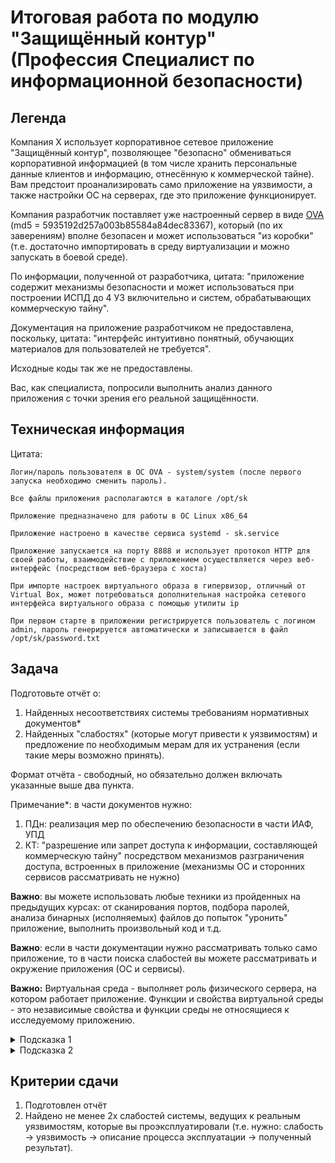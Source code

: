 # Итоговая работа по модулю "Защищённый контур" (Профессия Специалист по информационной безопасности)

## Легенда

Компания Х использует корпоративное сетевое приложение "Защищённый контур", позволяющее "безопасно" обмениваться корпоративной информацией (в том числе хранить персональные данные клиентов и информацию, отнесённую к коммерческой тайне). Вам предстоит проанализировать само приложение на уязвимости, а также настройки ОС на серверах, где это приложение функционирует.

Компания разработчик поставляет уже настроенный сервер в виде [OVA](https://drive.google.com/file/d/1YMAQjcHKimoWVMCAr7G7-ZgNk1cvBaFU/view?usp=sharing) (md5 = 5935192d257a003b85584a84dec83367), который (по их заверениям) вполне безопасен и может использоваться "из коробки" (т.е. достаточно импортировать в среду виртуализации и можно запускать в боевой среде).

По информации, полученной от разработчика, цитата: "приложение содержит механизмы безопасности и может использоваться при построении ИСПД до 4 УЗ включительно и систем, обрабатывающих коммерческую тайну".

Документация на приложение разработчиком не предоставлена, поскольку, цитата: "интерфейс интуитивно понятный, обучающих материалов для пользователей не требуется".

Исходные коды так же не предоставлены.

Вас, как специалиста, попросили выполнить анализ данного приложения с точки зрения его реальной защищённости.

## Техническая информация

Цитата:
```
Логин/пароль пользователя в ОС OVA - system/system (после первого запуска необходимо сменить пароль).

Все файлы приложения располагаются в каталоге /opt/sk

Приложение предназначено для работы в ОС Linux x86_64

Приложение настроено в качестве сервиса systemd - sk.service

Приложение запускается на порту 8888 и использует протокол HTTP для своей работы, взаимодействие с приложением осуществляется через веб-интерфейс (посредством веб-браузера с хоста)

При импорте настроек виртуального образа в гипервизор, отличный от Virtual Box, может потребоваться дополнительная настройка сетевого интерфейса виртуального образа с помощью утилиты ip

При первом старте в приложении регистрируется пользователь с логином admin, пароль генерируется автоматически и записывается в файл /opt/sk/password.txt
```

## Задача

Подготовьте отчёт о:
1. Найденных несоответствиях системы требованиям нормативных документов*
1. Найденных "слабостях" (которые могут привести к уязвимостям) и предложение по необходимым мерам для их устранения (если такие меры возможно принять).

Формат отчёта - свободный, но обязательно должен включать указанные выше два пункта.

Примечание*: в части документов нужно:
1. ПДн: реализация мер по обеспечению безопасности в части ИАФ, УПД
1. КТ: "разрешение или запрет доступа к информации, составляющей коммерческую тайну" посредством механизмов разграничения доступа, встроенных в приложение (механизмы ОС и сторонних сервисов рассматривать не нужно)

**Важно**: вы можете использовать любые техники из пройденных на предыдущих курсах: от сканирования портов, подбора паролей, анализа бинарных (исполняемых) файлов до попыток "уронить" приложение, выполнить произвольный код и т.д.

**Важно**: если в части документации нужно рассматривать только само приложение, то в части поиска слабостей вы можете рассматривать и окружение приложения (ОС и сервисы).

**Важно:** Виртуальная среда - выполняет роль физического сервера, на котором работает приложение. Функции и свойства виртуальной среды - это независимые свойства и функции среды не относящиеся к исследуемому приложению.

<details>
<summary>Подсказка 1</summary>

Попробуйте пройтись по [CWE TOP 25 2020](https://cwe.mitre.org/top25/archive/2020/2020_cwe_top25.html), не обращая внимания на то, что мы ещё не прходили (SQL, CSRF, XML и т.д.).
</details>

<details>
<summary>Подсказка 2</summary>

Перечень мер защиты, которые необходимо реализовать приведён в [21 приказе ФСТЭК России](https://fstec.ru/dokumenty/vse-dokumenty/prikazy/prikaz-fstek-rossii-ot-18-fevralya-2013-g-n-21)
</details>


## Критерии сдачи

1. Подготовлен отчёт
1. Найдено не менее 2х слабостей системы, ведущих к реальным уязвимостям, которые вы проэксплуатировали (т.е. нужно: слабость -> уязвимость -> описание процесса эксплуатации -> полученный результат).

